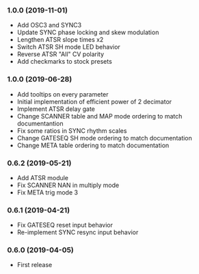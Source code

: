 ### 1.0.0 (2019-11-01)

- Add OSC3 and SYNC3
- Update SYNC phase locking and skew modulation
- Lengthen ATSR slope times x2
- Switch ATSR SH mode LED behavior
- Reverse ATSR "All" CV polarity
- Add checkmarks to stock presets

### 1.0.0 (2019-06-28)

- Add tooltips on every parameter
- Initial implementation of efficient power of 2 decimator
- Implement ATSR delay gate
- Change SCANNER table and MAP mode ordering to match documentantion
- Fix some ratios in SYNC rhythm scales
- Change GATESEQ SH mode ordering to match documentation
- Change META table ordering to match documentation

### 0.6.2 (2019-05-21)

- Add ATSR module
- Fix SCANNER NAN in multiply mode
- Fix META trig mode 3

### 0.6.1 (2019-04-21)

- Fix GATESEQ reset input behavior
- Re-implement SYNC resync input behavior

### 0.6.0 (2019-04-05)

- First release